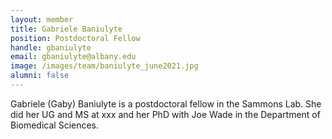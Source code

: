 ```yaml
---
layout: member
title: Gabriele Baniulyte
position: Postdoctoral Fellow
handle: gbaniulyte
email: gbaniulyte@albany.edu
image: /images/team/baniulyte_june2021.jpg
alumni: false
---
```


Gabriele (Gaby) Baniulyte is a postdoctoral fellow in the Sammons Lab. She did her UG and MS at xxx and her PhD with Joe Wade in the Department of Biomedical Sciences. 
